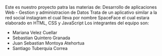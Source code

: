 Este es nuestro proyecto patra las materias de: Desarrollo de aplicaciones Web - Gestion y administracion de Datos
Trata de un aplicativo similar a la red social instagram el cual lleva por nombre SpaceFace el cual estara elaborado en HTML, CSS y JavaScript
Los integrantes del equipo son:
  - Mariana Velez Cuellar
  - Sebastian Quintero Granada
  - Juan Sebastian Montoya Atehortua
  - Santiago Tuberquia Correa
